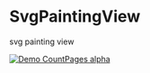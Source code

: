 # SvgPaintingView
svg painting view

[![Demo CountPages alpha](https://j.gifs.com/ZYGyVE.gif)](https://www.youtube.com/watch?v=nLwb14CnsBU&feature=youtu.be)
